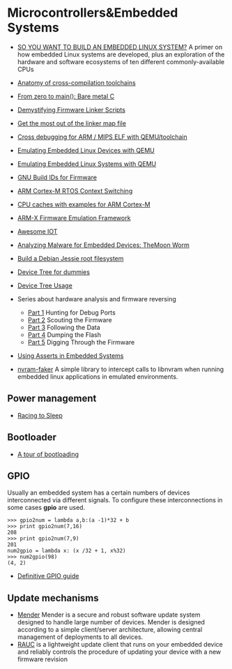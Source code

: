 # Microcontrollers&Embedded Systems

 - [SO YOU WANT TO BUILD AN EMBEDDED LINUX SYSTEM?](https://jaycarlson.net/embedded-linux/) A primer on how embedded Linux systems are developed, plus an exploration of the hardware and software ecosystems of ten different commonly-available CPUs
 - [Anatomy of cross-compilation toolchains](https://elinux.org/images/1/15/Anatomy_of_Cross-Compilation_Toolchains.pdf)
 - [From zero to main(): Bare metal C](https://interrupt.memfault.com/blog/zero-to-main-1)
 - [Demystifying Firmware Linker Scripts](https://interrupt.memfault.com/blog/how-to-write-linker-scripts-for-firmware)
 - [Get the most out of the linker map file](https://interrupt.memfault.com/blog/get-the-most-out-of-the-linker-map-file)
 - [Cross debugging for ARM / MIPS ELF with QEMU/toolchain](https://reverseengineering.stackexchange.com/questions/8829/cross-debugging-for-arm-mips-elf-with-qemu-toolchain)
 - [Emulating Embedded Linux Devices with QEMU](https://www.novetta.com/2018/02/emulating-embedded-linux-devices-with-qemu/)
 - [Emulating Embedded Linux Systems with QEMU](https://www.novetta.com/2018/02/emulating-embedded-linux-systems-with-qemu/)
 - [GNU Build IDs for Firmware](https://interrupt.memfault.com/blog/gnu-build-id-for-firmware)
 - [ARM Cortex-M RTOS Context Switching](https://interrupt.memfault.com/blog/cortex-m-rtos-context-switching)
 - [CPU caches with examples for ARM Cortex-M](https://alexkalmuk.medium.com/cpu-caches-with-examples-for-arm-cortex-m-2c05a339246e)
 - [ARM-X Firmware Emulation Framework](https://armx.exploitlab.net/)
 - [Awesome IOT](https://github.com/phodal/awesome-iot)
 - [Analyzing Malware for Embedded Devices: TheMoon Worm](https://w00tsec.blogspot.it/2014/02/analyzing-malware-for-embedded-devices.html)
 - [Build a Debian Jessie root filesystem](http://www.acmesystems.it/debian_jessie)
 - [Device Tree for dummies](http://free-electrons.com/pub/conferences/2013/elce/petazzoni-device-tree-dummies/petazzoni-device-tree-dummies.pdf)
 - [Device Tree Usage](https://elinux.org/Device_Tree_Usage)
 - Series about hardware analysis and firmware reversing
     - [Part 1](http://jcjc-dev.com/2016/04/08/reversing-huawei-router-1-find-uart/) Hunting for Debug Ports
     - [Part 2](http://jcjc-dev.com/2016/04/29/reversing-huawei-router-2-scouting-firmware/) Scouting the Firmware
     - [Part 3](http://jcjc-dev.com/2016/05/23/reversing-huawei-3-sniffing/) Following the Data
     - [Part 4](http://jcjc-dev.com/2016/06/08/reversing-huawei-4-dumping-flash/) Dumping the Flash
     - [Part 5](http://jcjc-dev.com/2016/12/14/reversing-huawei-5-reversing-firmware/) Digging Through the Firmware
 - [Using Asserts in Embedded Systems](https://interrupt.memfault.com/blog/asserts-in-embedded-systems)

 - [nvram-faker](https://github.com/zcutlip/nvram-faker) A simple library to intercept calls to libnvram when running embedded linux applications in emulated environments.

## Power management

 - [Racing to Sleep](https://www.embeddedrelated.com/showarticle/1316.php)

## Bootloader

 - [A tour of bootloading](http://www.bxsays.com/blog/2015/09/03/a-toure-of-bootloading.html)

## GPIO

Usually an embedded system has a certain numbers of devices interconnected via different signals. To configure
these interconnections in some cases **gpio** are used.

```
>>> gpio2num = lambda a,b:(a -1)*32 + b
>>> print gpio2num(7,16)
208
>>> print gpio2num(7,9)
201
num2gpio = lambda x: (x /32 + 1, x%32)
>>> num2gpio(98)
(4, 2)
```

 - [Definitive GPIO guide](https://www.kosagi.com/w/index.php?title=Definitive_GPIO_guide)


## Update mechanisms

 - [Mender](https://mender.io/) Mender is a secure and robust software update
   system designed to handle large number of devices. Mender is designed
   according to a simple client/server architecture, allowing central management
   of deployments to all devices.
 - [RAUC](https://rauc.readthedocs.io/) is a lightweight update client that runs
   on your embedded device and reliably controls the procedure of updating your
   device with a new firmware revision
